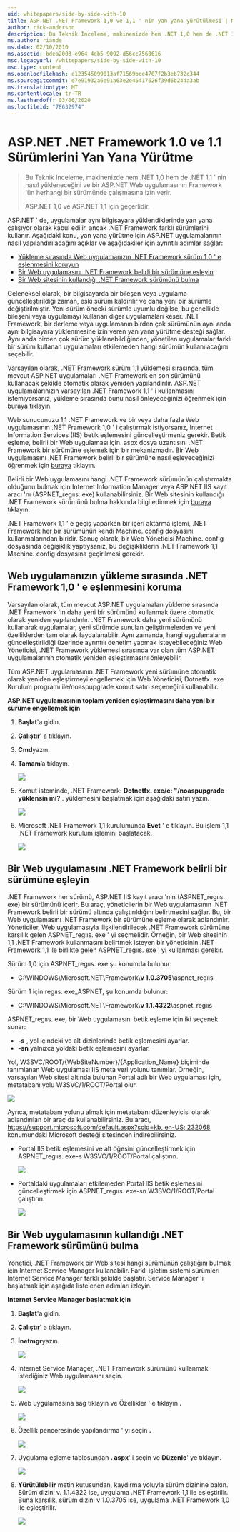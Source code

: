 ```yaml
---
uid: whitepapers/side-by-side-with-10
title: ASP.NET .NET Framework 1,0 ve 1,1 ' nin yan yana yürütülmesi | Microsoft Docs
author: rick-anderson
description: Bu Teknik İnceleme, makinenizde hem .NET 1,0 hem de .NET 1,1 ' nin nasıl yükleneceğini ve bir ASP.NET Web uygulamasının her iki sürümünde de çalışmasına izin verir...
ms.author: riande
ms.date: 02/10/2010
ms.assetid: bdea2003-e964-4db5-9092-d56cc7560616
msc.legacyurl: /whitepapers/side-by-side-with-10
msc.type: content
ms.openlocfilehash: c123545099013af71569bce4707f2b3eb732c344
ms.sourcegitcommit: e7e91932a6e91a63e2e46417626f39d6b244a3ab
ms.translationtype: MT
ms.contentlocale: tr-TR
ms.lasthandoff: 03/06/2020
ms.locfileid: "78632974"
---
```

# <a name="aspnet-side-by-side-execution-of-net-framework-10-and-11"></a>ASP.NET .NET Framework 1.0 ve 1.1 Sürümlerini Yan Yana Yürütme

> Bu Teknik İnceleme, makinenizde hem .NET 1,0 hem de .NET 1,1 ' nin nasıl yükleneceğini ve bir ASP.NET Web uygulamasının Framework 'ün herhangi bir sürümünde çalışmasına izin verir.
> 
> ASP.NET 1,0 ve ASP.NET 1,1 için geçerlidir.

ASP.NET ' de, uygulamalar aynı bilgisayara yüklendiklerinde yan yana çalışıyor olarak kabul edilir, ancak .NET Framework farklı sürümlerini kullanır. Aşağıdaki konu, yan yana yürütme için ASP.NET uygulamalarının nasıl yapılandırılacağını açıklar ve aşağıdakiler için ayrıntılı adımlar sağlar:

- [Yükleme sırasında Web uygulamanızın .NET Framework sürüm 1,0 ' e eşlenmesini koruyun](#1)
- [Bir Web uygulamasını .NET Framework belirli bir sürümüne eşleyin](#2)
- [Bir Web sitesinin kullandığı .NET Framework sürümünü bulma](#3)

Geleneksel olarak, bir bilgisayarda bir bileşen veya uygulama güncelleştirildiği zaman, eski sürüm kaldırılır ve daha yeni bir sürümle değiştirilmiştir. Yeni sürüm önceki sürümle uyumlu değilse, bu genellikle bileşeni veya uygulamayı kullanan diğer uygulamaları keser. .NET Framework, bir derleme veya uygulamanın birden çok sürümünün aynı anda aynı bilgisayara yüklenmesine izin veren yan yana yürütme desteği sağlar. Aynı anda birden çok sürüm yüklenebildiğinden, yönetilen uygulamalar farklı bir sürüm kullanan uygulamaları etkilemeden hangi sürümün kullanılacağını seçebilir.

Varsayılan olarak, .NET Framework sürüm 1,1 yüklemesi sırasında, tüm mevcut ASP.NET uygulamaları .NET Framework en son sürümünü kullanacak şekilde otomatik olarak yeniden yapılandırılır. ASP.NET uygulamalarınızın varsayılan .NET Framework 1,1 ' i kullanmasını istemiyorsanız, yükleme sırasında bunu nasıl önleyeceğinizi öğrenmek için [buraya](#1) tıklayın.

Web sunucunuzu 1,1 .NET Framework ve bir veya daha fazla Web uygulamasının .NET Framework 1,0 ' i çalıştırmak istiyorsanız, Internet Information Services (IIS) betik eşlemesini güncelleştirmeniz gerekir. Betik eşleme, belirli bir Web uygulaması için. aspx dosya uzantısını .NET Framework bir sürümüne eşlemek için bir mekanizmadır. Bir Web uygulamasını .NET Framework belirli bir sürümüne nasıl eşleyeceğinizi öğrenmek için [buraya](#2) tıklayın.

Belirli bir Web uygulamasını hangi .NET Framework sürümünün çalıştırmakta olduğunu bulmak için Internet Information Manager veya ASP.NET IIS kayıt aracı 'nı (ASPNET\_regııs. exe) kullanabilirsiniz. Bir Web sitesinin kullandığı .NET Framework sürümünü bulma hakkında bilgi edinmek için [buraya](#3) tıklayın.

.NET Framework 1,1 ' e geçiş yaparken bir içeri aktarma işlemi, .NET Framework her bir sürümünün kendi Machine. config dosyasını kullanmalarından biridir. Sonuç olarak, bir Web Yöneticisi Machine. config dosyasında değişiklik yaptıysanız, bu değişikliklerin .NET Framework 1,1 Machine. config dosyasına geçirilmesi gerekir.

<a id="1"></a>

## <a name="maintaining-your-web-applications-mapping-to-net-framework-10-during-installation"></a>Web uygulamanızın yükleme sırasında .NET Framework 1,0 ' e eşlenmesini koruma

Varsayılan olarak, tüm mevcut ASP.NET uygulamaları yükleme sırasında .NET Framework 'in daha yeni bir sürümünü kullanmak üzere otomatik olarak yeniden yapılandırılır. .NET Framework daha yeni sürümünü kullanarak uygulamalar, yeni sürümde sunulan geliştirmelerden ve yeni özelliklerden tam olarak faydalanabilir. Aynı zamanda, hangi uygulamaların güncelleştirildiği üzerinde ayrıntılı denetim yapmak isteyebileceğiniz Web Yöneticisi, .NET Framework yüklemesi sırasında var olan tüm ASP.NET uygulamalarının otomatik yeniden eşleştirmasını önleyebilir.

Tüm ASP.NET uygulamasının .NET Framework yeni sürümüne otomatik olarak yeniden eşleştirmeyi engellemek için Web Yöneticisi, Dotnetfx. exe Kurulum programı ile/noaspupgrade komut satırı seçeneğini kullanabilir.

**ASP.NET uygulamasının toplam yeniden eşleştirmasını daha yeni bir sürüme engellemek için**

1. **Başlat**'a gidin.
2. **Çalıştır**' a tıklayın.
3. **Cmd**yazın.
4. **Tamam**’a tıklayın.  
  
    ![](side-by-side-with-10/_static/image1.gif)
5. Komut isteminde, .NET Framework: **Dotnetfx. exe/c: "/noaspupgrade yüklensin mi?** . yüklemesini başlatmak için aşağıdaki satırı yazın.  
  
    ![](side-by-side-with-10/_static/image2.gif)
6. Microsoft .NET Framework 1,1 kurulumunda **Evet** ' e tıklayın. Bu işlem 1,1 .NET Framework kurulum işlemini başlatacak.  
  
    ![](side-by-side-with-10/_static/image3.gif)

<a id="2"></a>

## <a name="map-a-web-application-to-a-specific-version-of-the-net-framework"></a>Bir Web uygulamasını .NET Framework belirli bir sürümüne eşleyin

.NET Framework her sürümü, ASP.NET IIS kayıt aracı 'nın (ASPNET\_regııs. exe) bir sürümünü içerir. Bu araç, yöneticilerin bir Web uygulamasının .NET Framework belirli bir sürümü altında çalıştırıldığını belirtmesini sağlar. Bu, bir Web uygulamasını .NET Framework bir sürümüne eşleme olarak adlandırılır. Yöneticiler, Web uygulamasıyla ilişkilendirilecek .NET Framework sürümüne karşılık gelen ASPNET\_regııs. exe ' yi seçmelidir. Örneğin, bir Web sitesinin 1,1 .NET Framework kullanmasını belirtmek isteyen bir yöneticinin .NET Framework 1,1 ile birlikte gelen ASPNET\_regııs. exe ' yi kullanması gerekir.

Sürüm 1,0 için ASPNET\_regııs. exe şu konumda bulunur:

- C:\WINDOWS\Microsoft.NET\Framework\\**v 1.0.3705**\aspnet\_regııs

Sürüm 1 için regııs. exe\_ASPNET, şu konumda bulunur:

- C:\WINDOWS\Microsoft.NET\Framework\\**v 1.1.4322**\aspnet\_regııs

ASPNET\_regııs. exe, bir Web uygulamasını betik eşleme için iki seçenek sunar:

- **-s** , yol içindeki ve alt dizinlerinde betik eşlemesini ayarlar.
- **-sn** yalnızca yoldaki betik eşlemesini ayarlar.

Yol, W3SVC/ROOT/{WebSiteNumber}/{Application\_Name} biçiminde tanımlanan Web uygulaması IIS meta veri yolunu tanımlar. Örneğin, varsayılan Web sitesi altında bulunan Portal adlı bir Web uygulaması için, metatabanı yolu W3SVC/1/ROOT/Portal olur.

![](side-by-side-with-10/_static/image4.gif)

Ayrıca, metatabanı yolunu almak için metatabanı düzenleyicisi olarak adlandırılan bir araç da kullanabilirsiniz. Bu aracı, [https://support.microsoft.com/default.aspx?scid=kb, en-US; 232068](https://support.microsoft.com/default.aspx?scid=kb;en-us;232068) konumundaki Microsoft desteği sitesinden indirebilirsiniz.

- Portal IIS betik eşlemesini ve alt öğesini güncelleştirmek için ASPNET\_regııs. exe-s W3SVC/1/ROOT/Portal çalıştırın.  
  
    ![](side-by-side-with-10/_static/image5.gif)

- Portaldaki uygulamaları etkilemeden Portal IIS betik eşlemesini güncelleştirmek için ASPNET\_regııs. exe-sn W3SVC/1/ROOT/Portal çalıştırın.  
  
    ![](side-by-side-with-10/_static/image6.gif)

<a id="3"></a>

## <a name="find-the-net-framework-version-that-a-web-application-is-using"></a>Bir Web uygulamasının kullandığı .NET Framework sürümünü bulma

Yönetici, .NET Framework bir Web sitesi hangi sürümünün çalıştığını bulmak için Internet Service Manager kullanabilir. Farklı işletim sistemi sürümleri Internet Service Manager farklı şekilde başlatır. Service Manager 'ı başlatmak için aşağıda listelenen adımları izleyin.

**Internet Service Manager başlatmak için**

1. **Başlat**'a gidin.
2. **Çalıştır**' a tıklayın.
3. **İnetmgr**yazın.  
  
    ![](side-by-side-with-10/_static/image7.gif)
4. Internet Service Manager, .NET Framework sürümünü kullanmak istediğiniz Web uygulamasını seçin.  
  
    ![](side-by-side-with-10/_static/image8.gif)
5. Web uygulamasına sağ tıklayın ve Özellikler ' e tıklayın **.**  
  
    ![](side-by-side-with-10/_static/image9.gif)
6. Özellik penceresinde yapılandırma ' yı seçin **.**  
  
    ![](side-by-side-with-10/_static/image10.gif)
7. Uygulama eşleme tablosundan **. aspx**' i seçin ve **Düzenle**' ye tıklayın.  
  
    ![](side-by-side-with-10/_static/image11.gif)
8. **Yürütülebilir** metin kutusundan, kaydırma yoluyla sürüm dizinine bakın. Sürüm dizini v. 1.1.4322 ise, uygulama .NET Framework 1,1 ile eşleştirilir. Buna karşılık, sürüm dizini v 1.0.3705 ise, uygulama .NET Framework 1,0 ile eşleştirilir.  
  
    ![](side-by-side-with-10/_static/image12.gif)
